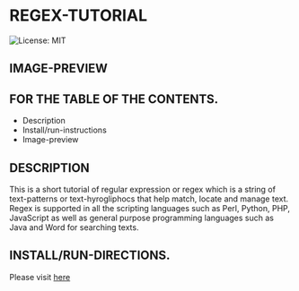 # REGEX-TUTORIAL
![License: MIT](https://img.shields.io/badge/License-MIT-yellow.svg)

## IMAGE-PREVIEW


## FOR THE TABLE OF THE CONTENTS.
* Description
* Install/run-instructions
* Image-preview

## DESCRIPTION
This is a short tutorial of regular expression or regex which is a string of text-patterns or text-hyrogliphocs that help match, locate and manage text. Regex is supported in all the scripting languages such as Perl, Python, PHP, JavaScript as well as general purpose programming languages such as Java and Word for searching texts.

## INSTALL/RUN-DIRECTIONS.
Please visit [here](https://gist.github.com/andres-abreu/9b9d23553a6c4f856b859140d80633b6)